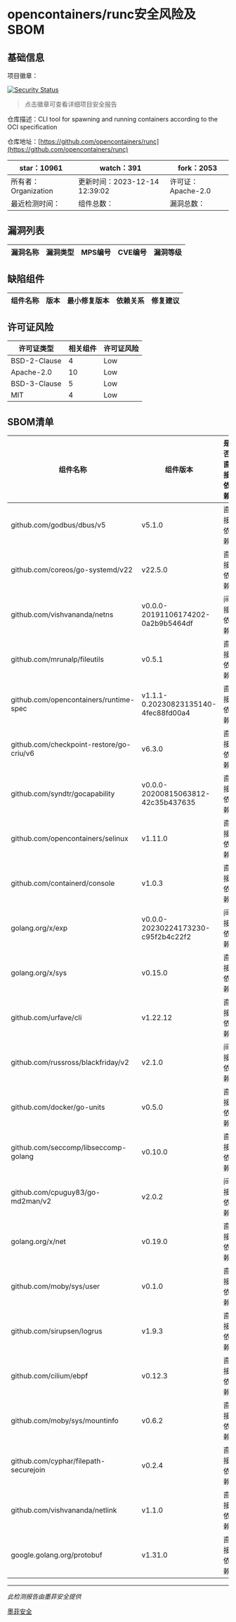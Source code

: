 # opencontainers/runc安全风险及SBOM

## 基础信息

项目徽章：

[![Security Status](https://www.murphysec.com/platform3/v31/badge/1735363824468844544.svg)](https://www.murphysec.com/console/report/1735363780369932288/1735363824468844544)

> 点击徽章可查看详细项目安全报告

仓库描述：CLI tool for spawning and running containers according to the OCI specification

仓库地址：[https://github.com/opencontainers/runc](https://github.com/opencontainers/runc)

| star：10961 | watch：391 | fork：2053 |
| ----------- | -------------- | ------------ |
| 所有者：Organization | 更新时间：2023-12-14 12:39:02 | 许可证：Apache-2.0 |
| 最近检测时间： | 组件总数： | 漏洞总数： |




## 漏洞列表

| 漏洞名称 | 漏洞类型 | MPS编号 | CVE编号 | 漏洞等级 |
| ------- | ------ | ------- | ------ | ----- |





## 缺陷组件

| 组件名称 | 版本 | 最小修复版本 | 依赖关系 | 修复建议 |
| -------- | ---- | ------------ | -------- | -------- |





## 许可证风险

| 许可证类型 | 相关组件 | 许可证风险 |
| ---------- | -------- | ---------- |
|BSD-2-Clause|4|Low|
|Apache-2.0|10|Low|
|BSD-3-Clause|5|Low|
|MIT|4|Low|




## SBOM清单

| 组件名称 | 组件版本 | 是否直接依赖 | 仓库 |
| -------- | -------- | ------------ | ---- |
|github.com/godbus/dbus/v5|v5.1.0|直接依赖|go|
|github.com/coreos/go-systemd/v22|v22.5.0|直接依赖|go|
|github.com/vishvananda/netns|v0.0.0-20191106174202-0a2b9b5464df|间接依赖|go|
|github.com/mrunalp/fileutils|v0.5.1|直接依赖|go|
|github.com/opencontainers/runtime-spec|v1.1.1-0.20230823135140-4fec88fd00a4|直接依赖|go|
|github.com/checkpoint-restore/go-criu/v6|v6.3.0|直接依赖|go|
|github.com/syndtr/gocapability|v0.0.0-20200815063812-42c35b437635|直接依赖|go|
|github.com/opencontainers/selinux|v1.11.0|直接依赖|go|
|github.com/containerd/console|v1.0.3|直接依赖|go|
|golang.org/x/exp|v0.0.0-20230224173230-c95f2b4c22f2|间接依赖|go|
|golang.org/x/sys|v0.15.0|直接依赖|go|
|github.com/urfave/cli|v1.22.12|直接依赖|go|
|github.com/russross/blackfriday/v2|v2.1.0|间接依赖|go|
|github.com/docker/go-units|v0.5.0|直接依赖|go|
|github.com/seccomp/libseccomp-golang|v0.10.0|直接依赖|go|
|github.com/cpuguy83/go-md2man/v2|v2.0.2|间接依赖|go|
|golang.org/x/net|v0.19.0|直接依赖|go|
|github.com/moby/sys/user|v0.1.0|直接依赖|go|
|github.com/sirupsen/logrus|v1.9.3|直接依赖|go|
|github.com/cilium/ebpf|v0.12.3|直接依赖|go|
|github.com/moby/sys/mountinfo|v0.6.2|直接依赖|go|
|github.com/cyphar/filepath-securejoin|v0.2.4|直接依赖|go|
|github.com/vishvananda/netlink|v1.1.0|直接依赖|go|
|google.golang.org/protobuf|v1.31.0|直接依赖|go|


------

*此检测报告由墨菲安全提供*

[墨菲安全](www.murphysec.com)